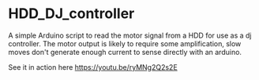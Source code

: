 # HDD_DJ_controller

A simple Arduino script to read the motor signal from a HDD for use as a dj controller.
The motor output is likely to require some amplification, slow moves don't generate enough current to sense directly with an arduino.

See it in action here https://youtu.be/ryMNg2Q2s2E
